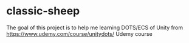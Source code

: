 # classic-sheep
The goal of this project is to help me learning DOTS/ECS of Unity from https://www.udemy.com/course/unitydots/ Udemy course
